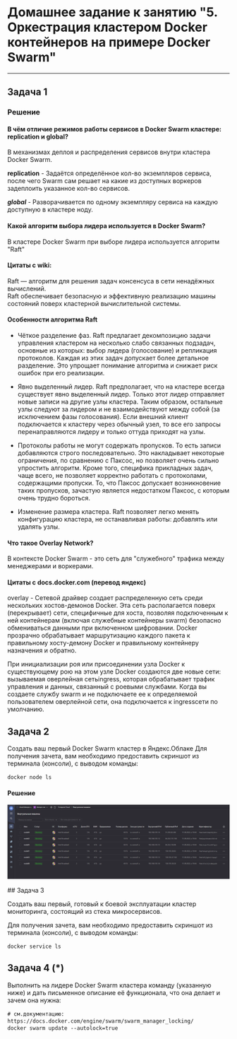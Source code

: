 # Домашнее задание к занятию "5. Оркестрация кластером Docker контейнеров на примере Docker Swarm"

---

## Задача 1

### Решение     
#### В чём отличие режимов работы сервисов в Docker Swarm кластере: replication и global?
В механизмах деплоя и распределения сервисов внутри кластера Docker Swarm.

**replication** - Задаётся определённое кол-во экземпляров сервиса, после чего Swarm сам решает на какие из доступных воркеров задеплоить указанное кол-во сервисов.

***global*** - Разворачивается по одному экземпляру сервиса на каждую доступную в кластере ноду.

#### Какой алгоритм выбора лидера используется в Docker Swarm?  
В кластере Docker Swarm при выборе лидера используется алгоритм "Raft"  
#### Цитаты с wiki:     
Raft — алгоритм для решения задач консенсуса в сети ненадёжных вычислений.      
Raft обеспечивает безопасную и эффективную реализацию машины состояний поверх кластерной вычислительной системы.    

#### Особенности алгоритма Raft
- Чёткое разделение фаз. Raft предлагает декомпозицию задачи управления кластером на несколько слабо связанных подзадач, основные из которых: выбор лидера (голосование) и репликация протоколов. Каждая из этих задач допускает более детальное разделение. Это упрощает понимание алгоритма и снижает риск ошибок при его реализации.       

- Явно выделенный лидер. Raft предполагает, что на кластере всегда существует явно выделенный лидер. Только этот лидер отправляет новые записи на другие узлы кластера. Таким образом, остальные узлы следуют за лидером и не взаимодействуют между собой (за исключением фазы голосования). Если внешний клиент подключается к кластеру через обычный узел, то все его запросы перенаправляются лидеру и только оттуда приходят на узлы.  

- Протоколы работы не могут содержать пропусков. То есть записи добавляются строго последовательно. Это накладывает некоторые ограничения, по сравнению с Паксос, но позволяет очень сильно упростить алгоритм. Кроме того, специфика прикладных задач, чаще всего, не позволяет корректно работать с протоколами, содержащими пропуски. То, что Паксос допускает возникновение таких пропусков, зачастую является недостатком Паксос, с которым очень трудно бороться.  

- Изменение размера кластера. Raft позволяет легко менять конфигурацию кластера, не останавливая работы: добавлять или удалять узлы.  

#### Что такое Overlay Network? 
В контексте Docker Swarm - это сеть для "служебного" трафика между менеджерами и воркерами.     
#### Цитаты с docs.docker.com (перевод яндекс)       

overlay - Сетевой драйвер создает распределенную сеть среди нескольких хостов-демонов Docker. Эта сеть располагается поверх (перекрывает) сети, специфичные для хоста, позволяя подключенным к ней контейнерам (включая служебные контейнеры swarm) безопасно обмениваться данными при включенном шифровании. Docker прозрачно обрабатывает маршрутизацию каждого пакета к правильному хосту-демону Docker и правильному контейнеру назначения и обратно.       

При инициализации роя или присоединении узла Docker к существующему рою на этом узле Docker создаются две новые сети:   
вызываемая оверлейная сетьingress, которая обрабатывает трафик управления и данных, связанный с роевыми службами. 
Когда вы создаете службу swarm и не подключаете ее к определяемой пользователем оверлейной сети, она подключается к ingressсети по умолчанию.   

## Задача 2

Создать ваш первый Docker Swarm кластер в Яндекс.Облаке
Для получения зачета, вам необходимо предоставить скриншот из терминала (консоли), с выводом команды:
```
docker node ls
```
#### Решение    

<p align="center"><img src="./assets/1.png"></p>
## Задача 3

Создать ваш первый, готовый к боевой эксплуатации кластер мониторинга, состоящий из стека микросервисов.

Для получения зачета, вам необходимо предоставить скриншот из терминала (консоли), с выводом команды:
```
docker service ls
```

## Задача 4 (*)

Выполнить на лидере Docker Swarm кластера команду (указанную ниже) и дать письменное описание её функционала, что она делает и зачем она нужна:
```
# см.документацию: https://docs.docker.com/engine/swarm/swarm_manager_locking/
docker swarm update --autolock=true
```

